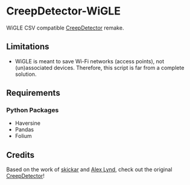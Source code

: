 # CreepDetector-WiGLE
WiGLE CSV compatible [CreepDetector](https://github.com/skickar/CreepDetector) remake.

## Limitations

- WiGLE is meant to save Wi-Fi networks (access points), not (un)associated devices. Therefore, this script is far from a complete solution.

## Requirements

### Python Packages

- Haversine
- Pandas
- Folium

## Credits

Based on the work of [skickar](https://github.com/skickar) and [Alex Lynd](https://github.com/AlexLynd), check out the original [CreepDetector](https://github.com/skickar/CreepDetector)!
